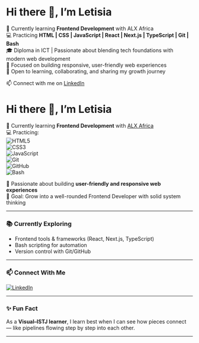 # Hi there 👋, I’m Letisia  

🌱 Currently learning **Frontend Development** with ALX Africa  
💻 Practicing **HTML | CSS | JavaScript | React | Next.js | TypeScript | Git | Bash**  
🎓 Diploma in ICT | Passionate about blending tech foundations with modern web development  
🚀 Focused on building responsive, user-friendly web experiences  
🤝 Open to learning, collaborating, and sharing my growth journey  

📫 Connect with me on [LinkedIn](https://www.linkedin.com/in/letisia-njoka-48b136277/)  


# Hi there 👋, I’m Letisia  

🌱 Currently learning **Frontend Development** with [ALX Africa](https://www.alxafrica.com/)  
💻 Practicing:  
![HTML5](https://img.shields.io/badge/HTML5-E34F26?style=for-the-badge&logo=html5&logoColor=white)  
![CSS3](https://img.shields.io/badge/CSS3-1572B6?style=for-the-badge&logo=css3&logoColor=white)  
![JavaScript](https://img.shields.io/badge/JavaScript-F7DF1E?style=for-the-badge&logo=javascript&logoColor=black)  
![Git](https://img.shields.io/badge/Git-F05032?style=for-the-badge&logo=git&logoColor=white)  
![GitHub](https://img.shields.io/badge/GitHub-181717?style=for-the-badge&logo=github&logoColor=white)  
![Bash](https://img.shields.io/badge/Bash-4EAA25?style=for-the-badge&logo=gnubash&logoColor=white)  

🚀 Passionate about building **user-friendly and responsive web experiences**  
🎯 Goal: Grow into a well-rounded Frontend Developer with solid system thinking  

---

### 📚 Currently Exploring
- Frontend tools & frameworks (React, Next.js, TypeScript)  
- Bash scripting for automation  
- Version control with Git/GitHub  

---

### 📫 Connect With Me  
[![LinkedIn](https://img.shields.io/badge/LinkedIn-0A66C2?style=for-the-badge&logo=linkedin&logoColor=white)](https://www.linkedin.com/in/letisia-njoka-48b136277/)  

---

### ✨ Fun Fact  
As a **Visual–ISTJ learner**, I learn best when I can see how pieces connect — like pipelines flowing step by step into each other.  

---
